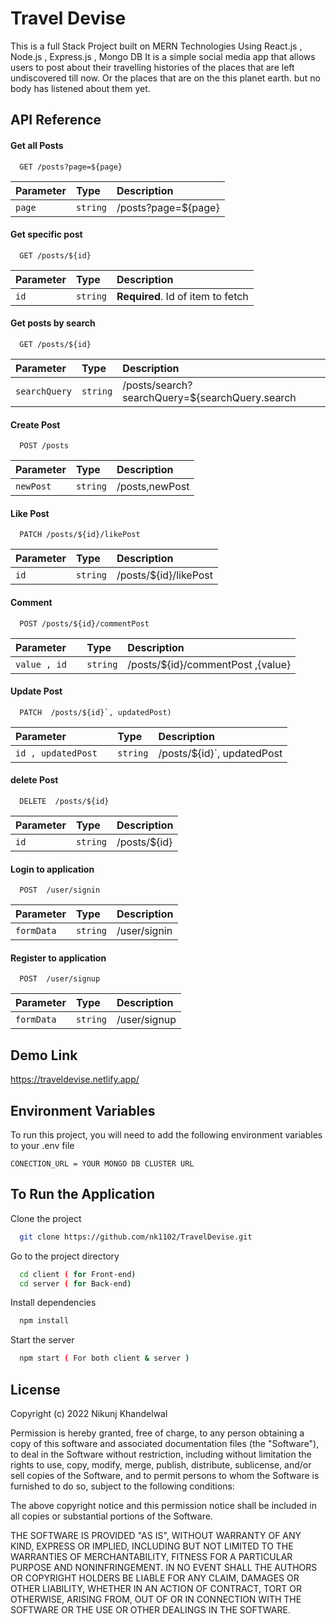 
#  Travel Devise

This is a full Stack Project built on MERN Technologies Using React.js , Node.js , Express.js , Mongo DB 
It is a simple social media app that allows users to post about their travelling histories of the places that are left undiscovered till now.
Or the places that are on the this planet earth. but no body has listened about them yet.



## API Reference

#### Get all Posts 

```http
  GET /posts?page=${page}
```

| Parameter | Type     | Description                |
| :-------- | :------- | :------------------------- |
| `page` | `string` |/posts?page=${page}|

#### Get specific post 

```http
  GET /posts/${id}
```

| Parameter | Type     | Description                       |
| :-------- | :------- | :-------------------------------- |
| `id`      | `string` | **Required**. Id of item to fetch |


#### Get posts by search 
```http
  GET /posts/${id}
```

| Parameter | Type     | Description                       |
| :-------- | :------- | :-------------------------------- |
| `searchQuery`      | `string` | /posts/search?searchQuery=${searchQuery.search || 'none'}&tags=${searchQuery.tags} |


#### Create Post 
```http
  POST /posts
```

| Parameter | Type     | Description                       |
| :-------- | :------- | :-------------------------------- |
| `newPost`      | `string` | /posts,newPost|


#### Like Post 
```http
  PATCH /posts/${id}/likePost
```

| Parameter | Type     | Description                       |
| :-------- | :------- | :-------------------------------- |
| `id`      | `string` | /posts/${id}/likePost|




#### Comment 
```http
  POST /posts/${id}/commentPost
```

| Parameter | Type     | Description                       |
| :-------- | :------- | :-------------------------------- |
| `value , id  `      | `string` | /posts/${id}/commentPost ,{value}|


#### Update Post  
```http
  PATCH  /posts/${id}`, updatedPost)
```

| Parameter | Type     | Description                       |
| :-------- | :------- | :-------------------------------- |
| `id , updatedPost  `      | `string` | /posts/${id}`, updatedPost|



#### delete Post  
```http
  DELETE  /posts/${id}
```

| Parameter | Type     | Description                       |
| :-------- | :------- | :-------------------------------- |
| `id `      | `string` | /posts/${id}|



#### Login to application   
```http
  POST  /user/signin
```

| Parameter | Type     | Description                       |
| :-------- | :------- | :-------------------------------- |
| `formData `      | `string` | /user/signin|

#### Register  to application   
```http
  POST  /user/signup
```

| Parameter | Type     | Description                       |
| :-------- | :------- | :-------------------------------- |
| `formData `      | `string` | /user/signup|














## Demo Link 
https://traveldevise.netlify.app/





## Environment Variables

To run this project, you will need to add the following environment variables to your .env file

`CONECTION_URL = YOUR MONGO DB CLUSTER URL` 


## To Run the Application 

Clone the project

```bash
  git clone https://github.com/nk1102/TravelDevise.git
```

Go to the project directory

```bash
  cd client ( for Front-end)
  cd server ( for Back-end)
```

Install dependencies

```bash
  npm install
```

Start the server

```bash
  npm start ( For both client & server )
```



## License

Copyright (c) 2022 Nikunj Khandelwal

Permission is hereby granted, free of charge, to any person obtaining a copy of this software and associated documentation files (the "Software"), to deal in the Software without restriction, including without limitation the rights to use, copy, modify, merge, publish, distribute, sublicense, and/or sell copies of the Software, and to permit persons to whom the Software is furnished to do so, subject to the following conditions:

The above copyright notice and this permission notice shall be included in all copies or substantial portions of the Software.

THE SOFTWARE IS PROVIDED "AS IS", WITHOUT WARRANTY OF ANY KIND, EXPRESS OR IMPLIED, INCLUDING BUT NOT LIMITED TO THE WARRANTIES OF MERCHANTABILITY, FITNESS FOR A PARTICULAR PURPOSE AND NONINFRINGEMENT. IN NO EVENT SHALL THE AUTHORS OR COPYRIGHT HOLDERS BE LIABLE FOR ANY CLAIM, DAMAGES OR OTHER LIABILITY, WHETHER IN AN ACTION OF CONTRACT, TORT OR OTHERWISE, ARISING FROM, OUT OF OR IN CONNECTION WITH THE SOFTWARE OR THE USE OR OTHER DEALINGS IN THE SOFTWARE.

